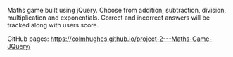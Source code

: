 Maths game built using jQuery.
Choose from addition, subtraction, division, multiplication and exponentials.
Correct and incorrect answers will be tracked along with users score.

GitHub pages: https://colmhughes.github.io/project-2---Maths-Game-JQuery/
